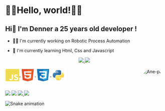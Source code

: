 <h1>🐱‍👤Hello, world!🐱‍👤</h1>
  <h2> Hi👋 I'm Denner a 25 years old developer ! </h2>

 - 👨‍💻 I'm currently working on Robotic Process Automation

 - 🌱 I'm currently learning Html, Css and Javascript
 
<div align=center>
  <a href="https://github.com/dennercosta1">
  <img height="150em" src="https://github-readme-stats.vercel.app/api?username=dennercosta1&show_icons=true&theme=dracula&include_all_commits=true&count_private=true"/>
  <img height="150em" src="https://github-readme-stats.vercel.app/api/top-langs/?username=dennercosta1&layout=compact&langs_count=7&theme=dracula"/>
</div>

<div style="display: inline_block"><br>
  <img align="center" alt=" Denner-Js" height="40" width="45" src="https://raw.githubusercontent.com/devicons/devicon/master/icons/javascript/javascript-plain.svg">
  <img align="center" alt=" Denner-Html"height="40" width="45" src="https://raw.githubusercontent.com/devicons/devicon/master/icons/html5/html5-original.svg">
  <img align="center" alt=" Denner-Css" height="40" width="45" src="https://raw.githubusercontent.com/devicons/devicon/master/icons/css3/css3-original.svg">
  <img align="center" alt=" Denner-Python" height="40" width="45" src="https://raw.githubusercontent.com/devicons/devicon/master/icons/python/python-original.svg">
 <img align="right" alt="Ane-pic" height="120" style="border-radius:45px;" src="https://64.media.tumblr.com/5868fd7afe1589cfa18979f06d9df68f/f745df5b9b47a926-64/s400x600/0409706db798d61c34619541d590540ad6965dae.gifv">
  
 </div>

  ##
  
<div> 
  <a href="https://instagram.com/dennercosta1" target="_blank"><img src="https://img.shields.io/badge/-Instagram-%23E4405F?style=for-the-badge&logo=instagram&logoColor=white" target="_blank"></a>
  <a href = "mailto:dennerlira1@gmail.com"><img src="https://img.shields.io/badge/-Gmail-%23333?style=for-the-badge&logo=gmail&logoColor=white" target="_blank"></a>
  <a href="https://www.linkedin.com/in/denner-costa-5360b3216/" target="_blank"><img src="https://img.shields.io/badge/-LinkedIn-%230077B5?style=for-the-badge&logo=linkedin&logoColor=white" target="_blank">
    <a href="https://discord.gg/TdU7FvrdfR" target="_blank"><img src="https://img.shields.io/badge/Discord-7289DA?style=for-the-badge&logo=discord&logoColor=white" target="_blank"></a>
  

 ![Snake animation](https://github.com/dennercosta1/dennercosta1/blob/output/github-contribution-grid-snake.svg)
 
</div>
 
